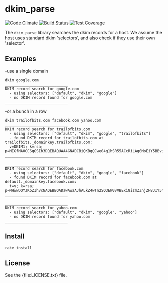 # dkim_parse

[![Code Climate](https://codeclimate.com/github/trailofbits/dkim_parse.png)](https://codeclimate.com/github/trailofbits/dkim_parse) [![Build Status](https://travis-ci.org/trailofbits/dmarc.svg)](https://travis-ci.org/trailofbits/dmarc)
[![Test Coverage](https://codeclimate.com/github/trailofbits/dkim_parse/badges/coverage.svg)](https://codeclimate.com/github/trailofbits/dkim_parse)

The `dkim_parse` library searches the dkim records for a host. We assume the host uses standard dkim 'selectors', and also check if they use their own 'selector'.

## Examples

-use a single domain

    dkim google.com
    ____________________________
    DKIM record search for google.com
      - using selectors: ["default", "dkim", "google"]
      - no DKIM record found for google.com
    ____________________________


-or a bunch in a row

    dkim trailofbits.com facebook.com yahoo.com
    ____________________________
    DKIM record search for trailofbits.com
      - using selectors: ["default", "dkim", "google", "trailofbits"]
      - found DKIM record for trailofbits.com at trailofbits._domainkey.trailofbits.com:
      v=DKIM1; k=rsa; p=MIGfMA0GCSqGSIb3DQEBAQUAA4GNADCBiQKBgQCwe04g1hSR55ACcRiLAg0MoEiY5BBviJHJHq/d9r6o+F50fa1TrNNulwKXaST+WCEcW6D2KZ+dt9JvgB9ApIEAFCzHRXhawga0GsfDkOllvpXgT95IPcnYrSkM+rJSbaqHh+YI5sV9sKnvzZDVmB7l5gU3yD74aDmjs9wSg8RC5wIDAQAB
    ____________________________
    
    ____________________________
    DKIM record search for facebook.com
      - using selectors: ["default", "dkim", "google", "facebook"]
      - found DKIM record for facebook.com at default._domainkey.facebook.com:
      t=y; k=rsa; p=MHwwDQYJKoZIhvcNAQEBBQADawAwaAJhALkZ4wTn2SQ3EW0vVBExi8izmZZnjZH8JIY5Y964jzDORZku43o6ooFq6HLMjBxmcDYOrJFRdcsKDWtI0Be/uLfc/rClXuyEbcENXfadg77HHv35BI85RNy4TKeai3hxoQIDAQAB;
    ____________________________
    
    ____________________________
    DKIM record search for yahoo.com
      - using selectors: ["default", "dkim", "google", "yahoo"]
      - no DKIM record found for yahoo.com
    ____________________________

## Install

    rake install

## License

See the {file:LICENSE.txt} file.
